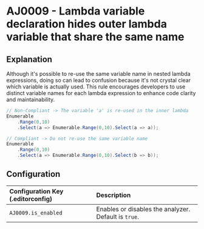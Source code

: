 # AJ0009 - Lambda variable declaration hides outer lambda variable that share the same name

## Explanation

Although it's possible to re-use the same variable name in nested lambda expressions,
doing so can lead to confusion because it's not crystal clear which variable is actually used.
This rule encourages developers to use distinct variable names for each lambda expression to enhance code clarity and
maintainability.

````csharp
// Non-Compliant -> The variable 'a' is re-used in the inner lambda
Enumerable
    .Range(0,10)
    .Select(a => Enumerable.Range(0,10).Select(a => a));

// Compliant -> Do not re-use the same variable name
Enumerable
    .Range(0,10)
    .Select(a => Enumerable.Range(0,10).Select(b => b));
````

## Configuration

| Configuration Key (.editorconfig) | Description                                          |
|:----------------------------------|:-----------------------------------------------------|
| `AJ0009.is_enabled`               | Enables or disables the analyzer. Default is `true`. |
